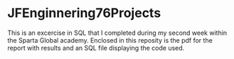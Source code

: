 # JFEnginnering76Projects

This is an excercise in SQL that I completed during my second week within the Sparta Global academy. Enclosed in this reposity is the pdf for the report with results and an SQL file displaying the code used.
